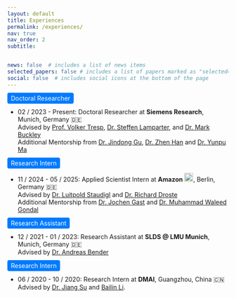 ```yaml
---
layout: default
title: Experiences
permalink: /experiences/
nav: true
nav_order: 2
subtitle: 


news: false  # includes a list of news items
selected_papers: false # includes a list of papers marked as "selected={true}"
social: false  # includes social icons at the bottom of the page
---
```


<div class="col-sm-2 abbr"  style="margin-left: 0; margin-bottom: 4pt;"> 
<abbr class="badge" style="background-color: #007bff; color: white; padding: 4px 8px; border-radius: 4px;">
  Doctoral Researcher
</abbr>
</div>

- 02 / 2023 - Present: Doctoral Researcher at **Siemens Research**, Munich, Germany 🇩🇪 <br>
  Advised by [Prof. Volker Tresp](https://www.ifi.lmu.de/dbs/en/persons/contact-page/volker-tresp-e9a4da46.html), [Dr. Steffen Lamparter](https://www.linkedin.com/in/steffen-lamparter-b11aa8146/), and [Dr. Mark Buckley](https://www.linkedin.com/in/markbbuckley) <br>
  Additional Mentorship from [Dr. Jindong Gu](https://jindonggu.github.io/), [Dr. Zhen Han](https://sites.google.com/view/zhenhan/home?authuser=0) and [Dr. Yunpu Ma](https://yunpuma.github.io/)


<div class="col-sm-2 abbr"  style="margin-left: 0; margin-bottom: 4pt;"> 
<abbr class="badge" style="background-color: #007bff; color: white; padding: 4px 8px; border-radius: 4px;">
  Research Intern
</abbr>
</div>

- 11 / 2024 - 05 / 2025: Applied Scientist Intern at **Amazon**  <img src="https://upload.wikimedia.org/wikipedia/commons/4/4a/Amazon_icon.svg" alt="Amazon" width="20"/>, Berlin, Germany 🇩🇪<br>
  Advised by [Dr. Luitpold Staudigl](https://www.linkedin.com/in/luitpold-staudigl-3656a232) and [Dr. Richard Droste](https://www.linkedin.com/in/richarddroste) <br>
  Additional Mentorship from [Dr. Jochen Gast](https://www.linkedin.com/in/jochen-gast-114a17124/) and [Dr. Muhammad Waleed Gondal](https://www.linkedin.com/in/muhammad-waleed-gondal-47974359/)


<div class="col-sm-2 abbr"  style="margin-left: 0; margin-bottom: 4pt;"> 
<abbr class="badge" style="background-color: #007bff; color: white; padding: 4px 8px; border-radius: 4px;">
  Research Assistant
</abbr>
</div>

- 12 / 2021 - 01 / 2023: Research Assistant at **SLDS @ LMU Munich**, Munich, Germany 🇩🇪 <br>
  Advised by [Dr. Andreas Bender](https://scholar.google.de/citations?hl=de&user=pYXcdVQAAAAJ&view_op=list_works&sortby=pubdate)

<div class="col-sm-2 abbr"  style="margin-left: 0; margin-bottom: 4pt;"> 
<abbr class="badge" style="background-color: #007bff; color: white; padding: 4px 8px; border-radius: 4px;">
  Research Intern
</abbr>
</div>

- 06 / 2020 - 10 / 2020: Research Intern at **DMAI**, Guangzhou, China 🇨🇳 <br>
  Advised by [Dr. Jiang Su](https://www.linkedin.com/in/jiang-su-23260283/?originalSubdomain=uk) and [Bailin Li](https://scholar.google.com/citations?user=Sq8j0SEAAAAJ&hl=zh-TW). 
